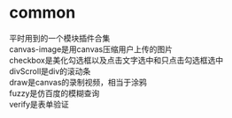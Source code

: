 # common
平时用到的一个模块插件合集<br>
canvas-image是用canvas压缩用户上传的图片<br>
checkbox是美化勾选框以及点击文字选中和只点击勾选框选中<br>
divScroll是div的滚动条<br>
draw是canvas的录制视频，相当于涂鸦<br>
fuzzy是仿百度的模糊查询<br>
verify是表单验证<br>
